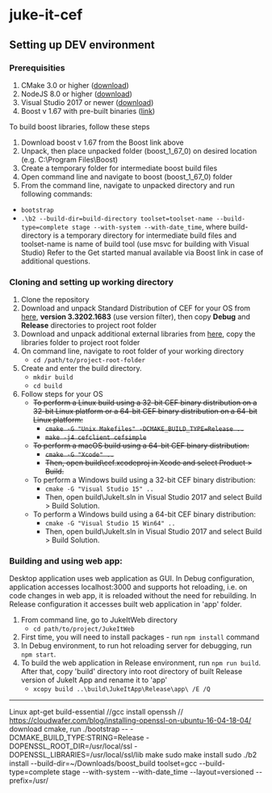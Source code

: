 # juke-it-cef

## Setting up DEV environment

### Prerequisities
1. CMake 3.0 or higher ([download](https://cmake.org/download/))
2. NodeJS 8.0 or higher ([download](https://nodejs.org/en/download/))
3. Visual Studio 2017 or newer ([download](https://visualstudio.microsoft.com/downloads/))
4. Boost v 1.67 with pre-built binaries ([link](https://www.boost.org/doc/libs/1_67_0/more/getting_started/windows.html))

To build boost libraries, follow these steps
1. Download boost v 1.67 from the Boost link above
2. Unpack, then place unpacked folder (boost_1_67_0) on desired location (e.g. C:\Program Files\Boost)
3. Create a temporary folder for intermediate boost build files
4. Open command line and navigate to boost (boost_1_67_0) folder
5. From the command line, navigate to unpacked directory and run following commands:
  * `bootstrap`
  * `.\b2 --build-dir=build-directory toolset=toolset-name --build-type=complete stage --with-system --with-date_time`, where build-directory is a temporary directory for intermediate build files and toolset-name is name of build tool (use msvc for building with Visual Studio)
Refer to the Get started manual available via Boost link in case of additional questions.

### Cloning and setting up working directory
1. Clone the repository
2. Download and unpack Standard Distribution of CEF for your OS from [here](http://opensource.spotify.com/cefbuilds/index.html), **version 3.3202.1683** (use version filter), then copy **Debug** and **Release** directories to project root folder
3. Download and unpack additional external libraries from [here](https://www.dropbox.com/s/13az32lsxirskrf/libraries.zip?dl=0), copy the libraries folder to project root folder
4. On command line, navigate to root folder of your working directory
    * `cd /path/to/project-root-folder`
5. Create and enter the build directory.
    * `mkdir build`
    * `cd build`
6. Follow steps for your OS
    * ~~To perform a Linux build using a 32-bit CEF binary distribution on a 32-bit Linux platform or a 64-bit CEF binary distribution on a 64-bit Linux platform:~~
        * ~~`cmake -G "Unix Makefiles" -DCMAKE_BUILD_TYPE=Release ..`~~
        * ~~`make -j4 cefclient cefsimple`~~
    * ~~To perform a macOS build using a 64-bit CEF binary distribution:~~
        * ~~`cmake -G "Xcode" ..`~~
        * ~~Then, open build\cef.xcodeproj in Xcode and select Product > Build.~~
    * To perform a Windows build using a 32-bit CEF binary distribution:
        * `cmake -G "Visual Studio 15" ..`
        * Then, open build\JukeIt.sln in Visual Studio 2017 and select Build > Build Solution.
    * To perform a Windows build using a 64-bit CEF binary distribution:
        * `cmake -G "Visual Studio 15 Win64" ..`
        * Then, open build\JukeIt.sln in Visual Studio 2017 and select Build > Build Solution.

### Building and using web app:

Desktop application uses web application as GUI. In Debug configuration, application accesses localhost:3000 and supports hot reloading, i.e. on code changes in web app, it is reloaded without the need for rebuilding. In Release configuration it accesses built web application in 'app' folder.

1. From command line, go to JukeItWeb directory
    * `cd path/to/project/JukeItWeb`
2. First time, you will need to install packages - run `npm install` command
3. In Debug environment, to run hot reloading server for debugging, run `npm start`.
4. To build the web application in Release environment,  run `npm run build`. After that, copy 'build' directory into root directory of built Release version of JukeIt App and rename it to 'app'
    * `xcopy build ..\build\JukeItApp\Release\app\ /E /Q`


---------------
Linux
apt-get build-essential //gcc
install openssh // https://cloudwafer.com/blog/installing-openssl-on-ubuntu-16-04-18-04/
download cmake, 
run ./bootstrap -- -DCMAKE_BUILD_TYPE:STRING=Release -DOPENSSL_ROOT_DIR=/usr/local/ssl -DOPENSSL_LIBRARIES=/usr/local/ssl/lib
    make
    sudo make install
sudo ./b2 install --build-dir=~/Downloads/boost_build toolset=gcc --build-type=complete stage --with-system --with-date_time --layout=versioned --prefix=/usr/

